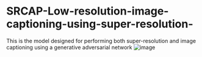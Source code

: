 # SRCAP-Low-resolution-image-captioning-using-super-resolution-
This is the model designed for performing both super-resolution and image captioning using a generative adversarial network
![image](https://github.com/kimhyeonejun/SRCAP-Low-resolution-image-captioning-using-super-resolution-/assets/103301952/76e1a195-c3c7-44b7-b679-cbcaae709c3e)

